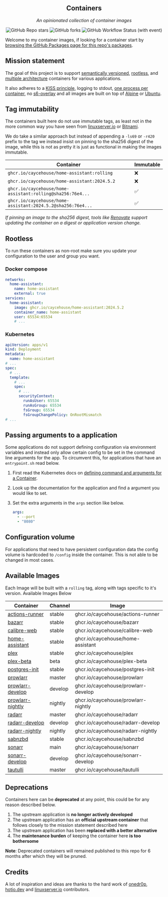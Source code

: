 <!---
NOTE: AUTO-GENERATED FILE
to edit this file, instead edit its template at: ./scripts/templates/README.md.j2
-->
<div align="center">


## Containers

_An opinionated collection of container images_

</div>

<div align="center">

![GitHub Repo stars](https://img.shields.io/github/stars/caycehouse/containers?style=for-the-badge)
![GitHub forks](https://img.shields.io/github/forks/caycehouse/containers?style=for-the-badge)
![GitHub Workflow Status (with event)](https://img.shields.io/github/actions/workflow/status/caycehouse/containers/release-scheduled.yaml?style=for-the-badge&label=Scheduled%20Release)

</div>

Welcome to my container images, if looking for a container start by [browsing the GitHub Packages page for this repo's packages](https://github.com/caycehouse?tab=packages&repo_name=containers).

## Mission statement

The goal of this project is to support [semantically versioned](https://semver.org/), [rootless](https://rootlesscontaine.rs/), and [multiple architecture](https://www.docker.com/blog/multi-arch-build-and-images-the-simple-way/) containers for various applications.

It also adheres to a [KISS principle](https://en.wikipedia.org/wiki/KISS_principle), logging to stdout, [one process per container](https://testdriven.io/tips/59de3279-4a2d-4556-9cd0-b444249ed31e/), no [s6-overlay](https://github.com/just-containers/s6-overlay) and all images are built on top of [Alpine](https://hub.docker.com/_/alpine) or [Ubuntu](https://hub.docker.com/_/ubuntu).

## Tag immutability

The containers built here do not use immutable tags, as least not in the more common way you have seen from [linuxserver.io](https://fleet.linuxserver.io/) or [Bitnami](https://bitnami.com/stacks/containers).

We do take a similar approach but instead of appending a `-ls69` or `-r420` prefix to the tag we instead insist on pinning to the sha256 digest of the image, while this is not as pretty it is just as functional in making the images immutable.

| Container                                                   | Immutable |
|-------------------------------------------------------------|-----------|
| `ghcr.io/caycehouse/home-assistant:rolling`                 | ❌         |
| `ghcr.io/caycehouse/home-assistant:2024.5.2`                | ❌         |
| `ghcr.io/caycehouse/home-assistant:rolling@sha256:76e4...`  | ✅         |
| `ghcr.io/caycehouse/home-assistant:2024.5.2@sha256:76e4...` | ✅         |

_If pinning an image to the sha256 digest, tools like [Renovate](https://github.com/renovatebot/renovate) support updating the container on a digest or application version change._

## Rootless

To run these containers as non-root make sure you update your configuration to the user and group you want.

### Docker compose

```yaml
networks:
  home-assistant:
    name: home-assistant
    external: true
services:
  home-assistant:
    image: ghcr.io/caycehouse/home-assistant:2024.5.2
    container_name: home-assistant
    user: 65534:65534
    # ...
```

### Kubernetes

```yaml
apiVersion: apps/v1
kind: Deployment
metadata:
  name: home-assistant
# ...
spec:
  # ...
  template:
    # ...
    spec:
      # ...
      securityContext:
        runAsUser: 65534
        runAsGroup: 65534
        fsGroup: 65534
        fsGroupChangePolicy: OnRootMismatch
# ...
```

## Passing arguments to a application

Some applications do not support defining configuration via environment variables and instead only allow certain config to be set in the command line arguments for the app. To circumvent this, for applications that have an `entrypoint.sh` read below.

1. First read the Kubernetes docs on [defining command and arguments for a Container](https://kubernetes.io/docs/tasks/inject-data-application/define-command-argument-container/).
2. Look up the documentation for the application and find a argument you would like to set.
3. Set the extra arguments in the `args` section like below.

    ```yaml
    args:
      - --port
      - "8080"
    ```

## Configuration volume

For applications that need to have persistent configuration data the config volume is hardcoded to `/config` inside the container. This is not able to be changed in most cases.

## Available Images

Each Image will be built with a `rolling` tag, along with tags specific to it's version. Available Images Below

Container | Channel | Image
--- | --- | ---
[actions-runner](https://github.com/caycehouse/pkgs/container/actions-runner) | stable | ghcr.io/caycehouse/actions-runner
[bazarr](https://github.com/caycehouse/pkgs/container/bazarr) | stable | ghcr.io/caycehouse/bazarr
[calibre-web](https://github.com/caycehouse/pkgs/container/calibre-web) | stable | ghcr.io/caycehouse/calibre-web
[home-assistant](https://github.com/caycehouse/pkgs/container/home-assistant) | stable | ghcr.io/caycehouse/home-assistant
[plex](https://github.com/caycehouse/pkgs/container/plex) | stable | ghcr.io/caycehouse/plex
[plex-beta](https://github.com/caycehouse/pkgs/container/plex-beta) | beta | ghcr.io/caycehouse/plex-beta
[postgres-init](https://github.com/caycehouse/pkgs/container/postgres-init) | stable | ghcr.io/caycehouse/postgres-init
[prowlarr](https://github.com/caycehouse/pkgs/container/prowlarr) | master | ghcr.io/caycehouse/prowlarr
[prowlarr-develop](https://github.com/caycehouse/pkgs/container/prowlarr-develop) | develop | ghcr.io/caycehouse/prowlarr-develop
[prowlarr-nightly](https://github.com/caycehouse/pkgs/container/prowlarr-nightly) | nightly | ghcr.io/caycehouse/prowlarr-nightly
[radarr](https://github.com/caycehouse/pkgs/container/radarr) | master | ghcr.io/caycehouse/radarr
[radarr-develop](https://github.com/caycehouse/pkgs/container/radarr-develop) | develop | ghcr.io/caycehouse/radarr-develop
[radarr-nightly](https://github.com/caycehouse/pkgs/container/radarr-nightly) | nightly | ghcr.io/caycehouse/radarr-nightly
[sabnzbd](https://github.com/caycehouse/pkgs/container/sabnzbd) | stable | ghcr.io/caycehouse/sabnzbd
[sonarr](https://github.com/caycehouse/pkgs/container/sonarr) | main | ghcr.io/caycehouse/sonarr
[sonarr-develop](https://github.com/caycehouse/pkgs/container/sonarr-develop) | develop | ghcr.io/caycehouse/sonarr-develop
[tautulli](https://github.com/caycehouse/pkgs/container/tautulli) | master | ghcr.io/caycehouse/tautulli


## Deprecations

Containers here can be **deprecated** at any point, this could be for any reason described below.

1. The upstream application is **no longer actively developed**
2. The upstream application has an **official upstream container** that follows closely to the mission statement described here
3. The upstream application has been **replaced with a better alternative**
4. The **maintenance burden** of keeping the container here **is too bothersome**

**Note**: Deprecated containers will remained published to this repo for 6 months after which they will be pruned.

## Credits

A lot of inspiration and ideas are thanks to the hard work of [onedr0p](https://github.com/onedr0p), [hotio.dev](https://hotio.dev/) and [linuxserver.io](https://www.linuxserver.io/) contributors.
